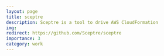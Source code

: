```yaml
---
layout: page
title: sceptre
description: Sceptre is a tool to drive AWS CloudFormation
img:
redirect: https://github.com/Sceptre/sceptre
importance: 3
category: work
---
```


